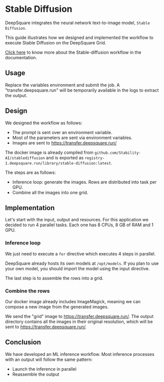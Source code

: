 # Stable Diffusion

DeepSquare integrates the neural network text-to-image model, `Stable Diffusion`.

This guide illustrates how we designed and implemented the workflow to execute Stable Diffusion on the DeepSquare Grid.

[Click here](https://docs.deepsquare.run/workflow/samples/stable-diffusion) to know more about the Stable-diffusion workflow in the documentation.

## Usage

Replace the variables environment and submit the job. A "transfer.deepsquare.run" will be temporarily available in the logs to extract the output.

## Design

We designed the workflow as follows:

- The prompt is sent over an environment variable.
- Most of the parameters are sent via environment variables.
- Images are sent to <https://transfer.deepsquare.run/>

The docker image is already compiled from `github.com/Stability-AI/stablediffusion` and is exported as `registry-1.deepsquare.run/library/stable-diffusion:latest`.

The steps are as follows:

- Inference loop: generate the images. Rows are distributed into task per GPU.
- Combine all the images into one grid.

## Implementation

Let's start with the input, output and resources. For this application we decided to run 4 parallel tasks. Each one has 8 CPUs, 8 GB of RAM and 1 GPU.

### Inference loop

We just need to execute a `for` directive which executes 4 steps in parallel.

DeepSquare already hosts its own models at `/opt/models`. If you plan to use your own model, you should import the model using the input directive.

The last step is to assemble the rows into a grid.

### Combine the rows

Our docker image already includes ImageMagick, meaning we can compose a new image from the generated images.

We send the "grid" image to <https://transfer.deepsquare.run/>. The output directory contains all the images in their original resolution, which will be sent to <https://transfer.deepsquare.run/>.

## Conclusion

We have developed an ML inference workflow. Most inference processes with an output will follow the same pattern:

- Launch the inference in parallel
- Reassemble the output
